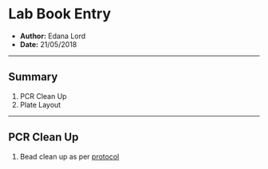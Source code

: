 # Lab Book Entry
- **Author:** Edana Lord
- **Date:** 21/05/2018
---------------------------------
## Summary

1. PCR Clean Up
1. Plate Layout

---------------------------------
## PCR Clean Up

1. Bead clean up as per [protocol](https://github.com/lored322/Electronic_lab_notebook/blob/master/Protocols/Bead_CleanUp.md)
